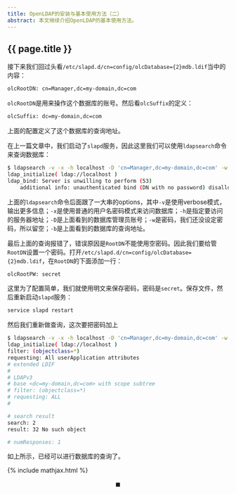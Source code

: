 ```yaml
---
title: OpenLDAP的安装与基本使用方法（二）
abstract: 本文继续介绍OpenLDAP的基本使用方法。
---
```


## {{ page.title }}

接下来我们回过头看`/etc/slapd.d/cn=config/olcDatabase={2}mdb.ldif`当中的内容：

```txt
olcRootDN: cn=Manager,dc=my-domain,dc=com
```

`olcRootDN`是用来操作这个数据库的账号。然后看`olcSuffix`的定义：

```txt
olcSuffix: dc=my-domain,dc=com
```

上面的配置定义了这个数据库的查询地址。

在上一篇文章中，我们启动了`slapd`服务，因此这里我们可以使用`ldapsearch`命令来查询数据库：

```bash
$ ldapsearch -v -x -h localhost -D 'cn=Manager,dc=my-domain,dc=com' -w '' -b 'dc=my-domain,dc=com'
ldap_initialize( ldap://localhost )
ldap_bind: Server is unwilling to perform (53)
	additional info: unauthenticated bind (DN with no password) disallowed
```

上面的`ldapsearch`命令后面跟了一大串的options，其中`-v`是使用verbose模式，输出更多信息；`-x`是使用普通的用户名密码模式来访问数据库；`-h`是指定要访问的服务器地址；`-D`是上面看到的数据库管理员账号；`-w`是密码，我们还没设定密码，所以留空；`-b`是上面看到的数据库的查询地址。

最后上面的查询报错了，错误原因是`RootDN`不能使用空密码。因此我们要给管`RootDN`设置一个密码。打开`/etc/slapd.d/cn=config/olcDatabase={2}mdb.ldif`，在`RootDN`的下面添加一行：

```txt
olcRootPW: secret
```

这里为了配置简单，我们就使用明文来保存密码，密码是`secret`。保存文件，然后重新启动`slapd`服务：

```bash
service slapd restart
```

然后我们重新做查询，这次要把密码加上

```bash
$ ldapsearch -v -x -h localhost -D 'cn=Manager,dc=my-domain,dc=com' -w 'secret' -b 'dc=my-domain,dc=com'
ldap_initialize( ldap://localhost )
filter: (objectclass=*)
requesting: All userApplication attributes
# extended LDIF
#
# LDAPv3
# base <dc=my-domain,dc=com> with scope subtree
# filter: (objectclass=*)
# requesting: ALL
#

# search result
search: 2
result: 32 No such object

# numResponses: 1
```

如上所示，已经可以进行数据库的查询了。

{% include mathjax.html %}

$$\blacksquare$$


